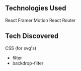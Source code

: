 

## Technologies Used
React
Framer Motion
React Router


## Tech Discovered

CSS (for svg's)
- filter
- backdrop-filter